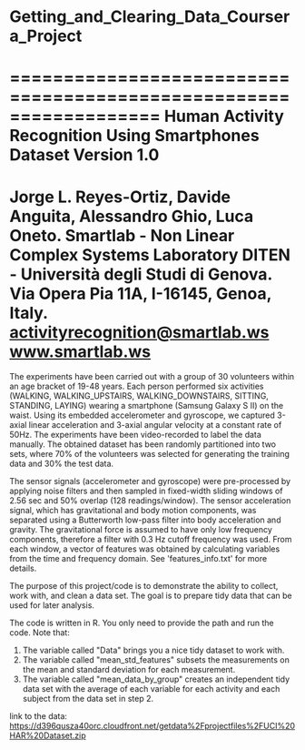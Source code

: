 # Getting_and_Clearing_Data_Coursera_Project

==================================================================
Human Activity Recognition Using Smartphones Dataset
Version 1.0
==================================================================
Jorge L. Reyes-Ortiz, Davide Anguita, Alessandro Ghio, Luca Oneto.
Smartlab - Non Linear Complex Systems Laboratory
DITEN - Università degli Studi di Genova.
Via Opera Pia 11A, I-16145, Genoa, Italy.
activityrecognition@smartlab.ws
www.smartlab.ws
==================================================================

The experiments have been carried out with a group of 30 volunteers within an age bracket of 19-48 years. Each person performed six activities (WALKING, WALKING_UPSTAIRS, WALKING_DOWNSTAIRS, SITTING, STANDING, LAYING) wearing a smartphone (Samsung Galaxy S II) on the waist. Using its embedded accelerometer and gyroscope, we captured 3-axial linear acceleration and 3-axial angular velocity at a constant rate of 50Hz. The experiments have been video-recorded to label the data manually. The obtained dataset has been randomly partitioned into two sets, where 70% of the volunteers was selected for generating the training data and 30% the test data. 

The sensor signals (accelerometer and gyroscope) were pre-processed by applying noise filters and then sampled in fixed-width sliding windows of 2.56 sec and 50% overlap (128 readings/window). The sensor acceleration signal, which has gravitational and body motion components, was separated using a Butterworth low-pass filter into body acceleration and gravity. The gravitational force is assumed to have only low frequency components, therefore a filter with 0.3 Hz cutoff frequency was used. From each window, a vector of features was obtained by calculating variables from the time and frequency domain. See 'features_info.txt' for more details. 


The purpose of this project/code is to demonstrate the ability to collect, work with, and clean a data set. The goal is to prepare tidy data that can be used for later analysis. 
  
The code is written in R. You only need to provide the path and run the code. Note that:

1. The variable called "Data" brings you a nice tidy dataset to work with.
2. The variable called "mean_std_features" subsets the measurements on the mean and standard deviation for each measurement.    
3. The variable called "mean_data_by_group" creates an independent tidy data set with the average of each variable for each activity and each subject from the data set in step 2.

link to the data: https://d396qusza40orc.cloudfront.net/getdata%2Fprojectfiles%2FUCI%20HAR%20Dataset.zip

